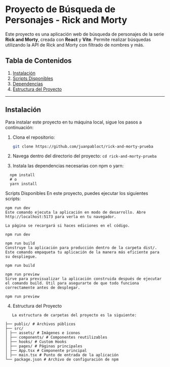 # Proyecto de Búsqueda de Personajes - Rick and Morty

Este proyecto es una aplicación web de búsqueda de personajes de la serie **Rick and Morty**, creada con **React** y **Vite**. Permite realizar búsquedas utilizando la API de Rick and Morty con filtrado de nombres y más.

## Tabla de Contenidos

1. [Instalación](#instalación)
2. [Scripts Disponibles](#scripts-disponibles)
3. [Dependencias](#dependencias)
4. [Estructura del Proyecto](#estructura-del-proyecto)

---

## Instalación

Para instalar este proyecto en tu máquina local, sigue los pasos a continuación:

1. Clona el repositorio:

   ```bash
   git clone https://github.com/juanpabloct/rick-and-morty-prueba
   ```

2. Navega dentro del directorio del proyecto:
   `cd rick-and-morty-prueba`

3. Instala las dependencias necesarias con npm o yarn:

```
  npm install
  # o
  yarn install
```

Scripts Disponibles
En este proyecto, puedes ejecutar los siguientes scripts:

```
npm run dev
Este comando ejecuta la aplicación en modo de desarrollo. Abre http://localhost:5173 para verla en tu navegador.

La página se recargará si haces ediciones en el código.

npm run dev
```

```
npm run build
Construye la aplicación para producción dentro de la carpeta dist/. Este comando empaqueta tu aplicación de la manera más eficiente para su despliegue.

npm run build
```

```
npm run preview
Sirve para previsualizar la aplicación construida después de ejecutar el comando build. Útil para asegurarte de que todo funciona correctamente antes de desplegar.

npm run preview
```

4. Estructura del Proyecto

```
   La estructura de carpetas del proyecto es la siguiente:

├── public/ # Archivos públicos
├── src/
│ ├── assets/ # Imágenes e íconos
│ ├── components/ # Componentes reutilizables
│ ├── hooks/ # Custom Hooks
│ ├── pages/ # Páginas principales
│ ├── App.tsx # Componente principal
│ ├── main.tsx # Punto de entrada de la aplicación
└── package.json # Archivo de configuración de npm
```
